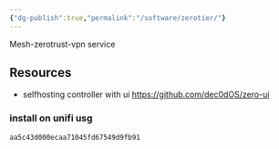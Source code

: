 ```yaml
---
{"dg-publish":true,"permalink":"/software/zerotier/"}
---
```



Mesh-zerotrust-vpn service

## Resources
- selfhosting controller with ui https://github.com/dec0dOS/zero-ui



### install on unifi usg
```gist
aa5c43d000ecaa71045fd67549d9fb91
```
